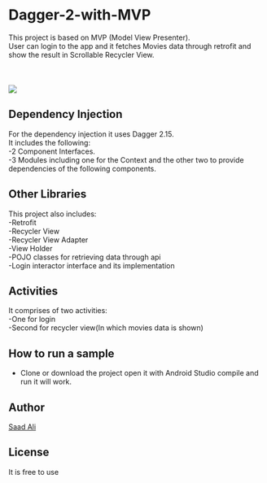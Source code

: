 # Dagger-2-with-MVP

This project is based on MVP (Model View Presenter). </br>
User can login to the app and it fetches Movies data through retrofit and show the result in Scrollable Recycler View.</br>
</br>
</br>
</br>
![](https://i.imgur.com/5WLQno7.png)

## Dependency Injection
For the dependency injection it uses Dagger 2.15.</br>
It includes the following:</br>
-2 Component Interfaces.</br>
-3 Modules including one for the Context and the other two to provide dependencies of the following components. </br>

## Other Libraries
This project also includes:</br>
-Retrofit</br>
-Recycler View</br>
-Recycler View Adapter</br>
-View Holder</br>
-POJO classes for retrieving data through api</br>
-Login interactor interface and its implementation</br>


## Activities
It comprises of two activities:</br>
-One for login</br>
-Second for recycler view(In which movies data is shown)</br>



## How to run a sample
- Clone or download the project open it with Android Studio compile and run it will work.</br>


## Author
[Saad Ali](https://www.linkedin.com/in/saad-ali-822951158/ "Saad Ali")</br>

## License
It is free to use</br>
